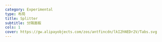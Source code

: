 ```yaml
---
category: Experimental
type: 布局
title: Splitter
subtitle: 分隔面板
cols: 1
cover: https://gw.alipayobjects.com/zos/antfincdn/lkI2hNEDr2V/Tabs.svg
---
```


